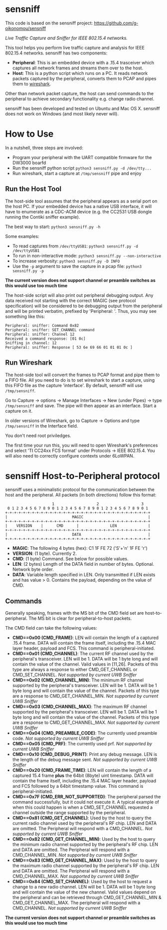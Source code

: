 sensniff
========

This code is based on the sensniff project: https://github.com/g-oikonomou/sensniff 

*Live Traffic Capture and Sniffer for IEEE 802.15.4 networks.*

This tool helps you perform live traffic capture and analysis for IEEE 802.15.4 networks. sensniff has two components:

 * **Peripheral**: This is an embedded device with a .15.4 trasceiver which captures all network frames and streams them over to the host.
 * **Host**: This is a python script which runs on a PC. It reads network packets captured by the peripheral, converts them to PCAP and pipes them to [wireshark](http://www.wireshark.org/).

Other than network packet capture, the host can send commands to the peripheral to achieve secondary functionality e.g. change radio channel.


sensniff has been developed and tested on Ubuntu and Mac OS X. sensniff does not work on Windows (and most likely never will).

How to Use
==========
In a nutshell, three steps are involved:
 * Program your peripheral with the UART compatible firmware for the DW3000 boarfd 
 * Run the sensniff python script `python3 sensniff.py -d /dev/tty...`
 * Run wireshark, start a capture at `/tmp/sensniff` pipe and enjoy

Run the Host Tool
-----------------
The host-side tool assumes that the peripheral appears as a serial port on the host PC. If your embedded device has a native USB interface, it will have to enumerate as a CDC-ACM device (e.g. the CC2531 USB dongle running the Contiki sniffer example).

The best way to start:
`python3 sensniff.py -h`

Some examples:
 * To read captures from `/dev/ttyUSB1`:
   `python3 sensniff.py -d /dev/ttyUSB1`
 * To run in non-interactive mode:
   `python3 sensniff.py --non-interactive`
 * To increase verbosity:
   `python3 sensniff.py -D INFO`
 * Use the `-p` argument to save the capture in a pcap file:
   `python3 sensniff.py -p`

**The current version does not support channel or preamble switches as this would use too much time** 

The host-side script will also print out peripheral debugging output. Any data received not starting with the correct MAGIC (see protocol specification) will be considered to be debugging output from the peripheral and will be printed verbatim, prefixed by 'Peripheral: '. Thus, you may see something like this:

    Peripheral: sniffer: Command 0x82
    Peripheral: sniffer: SET_CHANNEL command
    Peripheral: sniffer: Channel 12
    Received a command response: [01 0c]
    Sniffing in channel: 12
    Peripheral: sniffer: Response [ 53 6e 69 66 01 01 01 0c ]

Run Wireshark
-------------
The host-side tool will convert the frames to PCAP format and pipe them to a FIFO file. All you need to do is to set wireshark to start a capture, using this FIFO file as the capture 'interface'. By default, sensniff will use `/tmp/sensniff`.

Go to Capture -> options -> Manage Interfaces -> New (under Pipes) -> type `/tmp/sensniff` and save. The pipe will then appear as an interface. Start a capture on it.

In older versions of Wireshark, go to Capture -> Options and type `/tmp/sensniff` in the Interface field.

You don't need root priviledges.

The first time your run this, you will need to open Wireshark's preferences and select 'TI CC24xx FCS format' under Protocols -> IEEE 802.15.4. You will also need to correctly configure contexts under 6LoWPAN.


sensniff Host-to-Peripheral protocol
====================================
sensniff uses a minimalistic protocol for the communication between the host and the peripheral. All packets (in both directions) follow this format:

                         1                   2                   3
     0 1 2 3 4 5 6 7 8 9 0 1 2 3 4 5 6 7 8 9 0 1 2 3 4 5 6 7 8 9 0 1
    +-+-+-+-+-+-+-+-+-+-+-+-+-+-+-+-+-+-+-+-+-+-+-+-+-+-+-+-+-+-+-+-+
    |                             MAGIC                             |
    +-+-+-+-+-+-+-+-+-+-+-+-+-+-+-+-+-+-+-+-+-+-+-+-+-+-+-+-+-+-+-+-+
    |    VERSION    |      CMD      |              LEN              |
    +-+-+-+-+-+-+-+-+-+-+-+-+-+-+-+-+-+-+-+-+-+-+-+-+-+-+-+-+-+-+-+-+
    |                             DATA                              |
    +-+-+-+-+-+-+-+-+-+-+-+-+-+-+-+-+-+-+-+-+-+-+-+-+-+-+-+-+-+-+-+-+

 * **MAGIC**: The following 4 bytes (hex): C1 1F FE 72 ('S'+'n' 1F FE 'r')
 * **VERSION**: (1 byte). Currently 2.
 * **CMD**: (1 byte) Command. See below for possible values.
 * **LEN**: (2 bytes) Length of the DATA field in number of bytes. Optional.
 Network byte order.
 * **DATA**: Variable length specified in LEN. Only transmitted if LEN exists and has value > 0. Contains the payload, depending on the value of CMD.

Commands
--------
Generally speaking, frames with the MS bit of the CMD field set are host-to-peripheral. The MS bit is clear for peripheral-to-host packets.

The CMD field can take the following values:
   * **CMD==0x00 (CMD_FRAME)**: LEN will contain the length of a captured .15.4 frame. DATA will contain the frame itself, including the .15.4 MAC layer header, payload and FCS. This command is peripheral-initiated. 
   * **CMD==0x01 (CMD_CHANNEL)**: The current RF channel used by the peripheral's transceiver. LEN will be 1. DATA will be 1 byte long and will contain the value of the channel. Valid values in [11,26]. Packets of this type are always a response to either CMD_GET_CHANNEL or CMD_SET_CHANNEL. *Not supported by current UWB Sniffer*
   * **CMD==0x02 (CMD_CHANNEL_MIN)**: The minimum RF channel supported by the peripheral's transceiver. LEN will be 1. DATA will be 1 byte long and will contain the value of the channel. Packets of this type are a response to CMD_GET_CHANNEL_MIN. *Not supported by current UWB Sniffer*
   * **CMD==0x03 (CMD_CHANNEL_MAX)**: The maximum RF channel supported by the peripheral's transceiver. LEN will be 1. DATA will be 1 byte long and will contain the value of the channel. Packets of this type are a response to CMD_GET_CHANNEL_MAX. *Not supported by current UWB Sniffer*
   * **CMD==0x04 (CMD_PREAMBLE_CODE)**: The currently used preamble code. *Not supported by current UWB Sniffer*
   * **CMD==0x05 (CMD_PRF)**: The currently used prf. *Not supported by current UWB Sniffer*
   * **CMD==0x10 (CMD_DEBUG_PRINT)**: Print any debug message. LEN is the length of the debug message sent. *Not supported by current UWB Sniffer*
   * **CMD==0x20 (CMD_FRAME_TIME)**: LEN will contain the length of a captured 15.4 frame **plus** the 64bit (8byte) uint timestamp. DATA will contain the frame itself, including the .15.4 MAC layer header, payload and FCS followed by a 64bit timestamp value. This command is peripheral-initiated. 
   * **CMD==0x7F (CMD_ERR_NOT_SUPPORTED)**: The peripheral parsed the command successfully, but it could not execute it. A typical example of when this could happen is when a CMD_SET_CHANNEL requested a channel outside the range supported by the peripheral.
   * **CMD==0x81 (CMD_GET_CHANNEL)**: Used by the host to query the current radio channel used by the peripheral's RF chip. LEN and DATA are omitted. The Peripheral will respond with a CMD_CHANNEL. *Not supported by current UWB Sniffer*
   * **CMD==0x82 (CMD_GET_CHANNEL_MIN)**: Used by the host to query the minimum radio channel supported by the peripheral's RF chip. LEN and DATA are omitted. The Peripheral will respond with a CMD_CHANNEL_MIN. *Not supported by current UWB Sniffer*
   * **CMD==0x83 (CMD_GET_CHANNEL_MAX)**: Used by the host to query the maximum radio channel supported by the peripheral's RF chip. LEN and DATA are omitted. The Peripheral will respond with a CMD_CHANNEL_MAX. *Not supported by current UWB Sniffer*
   * **CMD==0x84 (CMD_SET_CHANNEL)**: Used by the host to request a change to a new radio channel. LEN will be 1. DATA will be 1 byte long and will contain the value of the new channel. Valid values depend on the peripheral and can be retrieved through CMD_GET_CHANNEL_MIN & CMD_GET_CHANNEL_MAX. The peripheral will respond with a CMD_CHANNEL. *Not supported by current UWB Sniffer*

**The current version does not support channel or preamble switches as this would use too much time** 